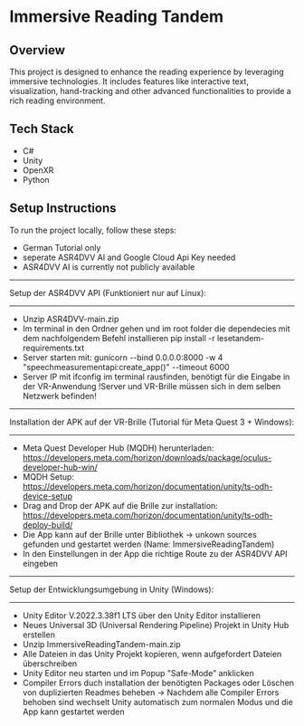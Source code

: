 # Immersive Reading Tandem

## Overview
This project is designed to enhance the reading experience by leveraging immersive technologies. It includes features like interactive text, visualization, hand-tracking and other advanced functionalities to provide a rich reading environment.

## Tech Stack
- C#
- Unity
- OpenXR
- Python

## Setup Instructions
To run the project locally, follow these steps: 
- German Tutorial only
- seperate ASR4DVV AI and Google Cloud Api Key needed
- ASR4DVV AI is currently not publicly available

***************************************************************************
Setup der ASR4DVV API (Funktioniert nur auf Linux):
***************************************************************************

- Unzip ASR4DVV-main.zip
- Im terminal in den Ordner gehen und im root folder die dependecies mit dem nachfolgendem Befehl installieren
	pip install -r lesetandem-requirements.txt
- Server starten mit: gunicorn --bind 0.0.0.0:8000 -w 4 "speechmeasurementapi:create_app()" --timeout 6000
- Server IP mit ifconfig im terminal rausfinden, benötigt für die Eingabe in der VR-Anwendung
	!Server und VR-Brille müssen sich in dem selben Netzwerk befinden!

***************************************************************************
Installation der APK auf der VR-Brille (Tutorial für Meta Quest 3 + Windows):
***************************************************************************

- Meta Quest Developer Hub (MQDH) herunterladen: https://developers.meta.com/horizon/downloads/package/oculus-developer-hub-win/
- MQDH Setup: https://developers.meta.com/horizon/documentation/unity/ts-odh-device-setup
- Drag and Drop der APK auf die Brille zur installation: https://developers.meta.com/horizon/documentation/unity/ts-odh-deploy-build/
- Die App kann auf der Brille unter Bibliothek -> unkown sources gefunden und gestartet werden (Name: ImmersiveReadingTandem)
- In den Einstellungen in der App die richtige Route zu der ASR4DVV API eingeben

***************************************************************************
Setup der Entwicklungsumgebung in Unity (Windows):
***************************************************************************

- Unity Editor V.2022.3.38f1 LTS über den Unity Editor installieren
- Neues Universal 3D (Universal Rendering Pipeline) Projekt in Unity Hub erstellen
- Unzip ImmersiveReadingTandem-main.zip
- Alle Dateien in das Unity Projekt kopieren, wenn aufgefordert Dateien überschreiben
- Unity Editor neu starten und im Popup "Safe-Mode" anklicken
- Compiler Errors duch installation der benötigten Packages oder Löschen von duplizierten Readmes beheben
-> Nachdem alle Compiler Errors behoben sind wechselt Unity automatisch zum normalen Modus und die App kann gestartet werden